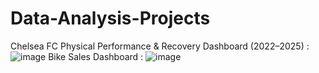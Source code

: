 # Data-Analysis-Projects
Chelsea FC Physical Performance & Recovery Dashboard (2022–2025) :
![image](https://github.com/user-attachments/assets/75be3e27-aacd-4dc9-b846-724ce0d9a45f)
Bike Sales Dashboard :
![image](https://github.com/user-attachments/assets/728dbdce-29b3-4b03-a9c9-003ca1904507)

